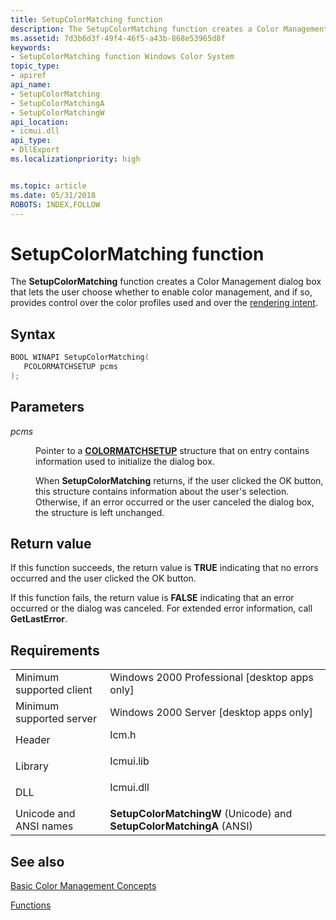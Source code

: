 ```yaml
---
title: SetupColorMatching function
description: The SetupColorMatching function creates a Color Management dialog box that lets the user choose whether to enable color management, and if so, provides control over the color profiles used and over the rendering intent.
ms.assetid: 7d3b6d3f-49f4-46f5-a43b-868e53965d8f
keywords:
- SetupColorMatching function Windows Color System
topic_type:
- apiref
api_name:
- SetupColorMatching
- SetupColorMatchingA
- SetupColorMatchingW
api_location:
- icmui.dll
api_type:
- DllExport
ms.localizationpriority: high


ms.topic: article
ms.date: 05/31/2018
ROBOTS: INDEX,FOLLOW
---
```


# SetupColorMatching function

The **SetupColorMatching** function creates a Color Management dialog box that lets the user choose whether to enable color management, and if so, provides control over the color profiles used and over the [rendering intent](r.md).

## Syntax


```C++
BOOL WINAPI SetupColorMatching(
   PCOLORMATCHSETUP pcms
);
```



## Parameters

<dl> <dt>

*pcms* 
</dt> <dd>

Pointer to a [**COLORMATCHSETUP**](colormatchsetup.md) structure that on entry contains information used to initialize the dialog box.

When **SetupColorMatching** returns, if the user clicked the OK button, this structure contains information about the user's selection. Otherwise, if an error occurred or the user canceled the dialog box, the structure is left unchanged.

</dd> </dl>

## Return value

If this function succeeds, the return value is **TRUE** indicating that no errors occurred and the user clicked the OK button.

If this function fails, the return value is **FALSE** indicating that an error occurred or the dialog was canceled. For extended error information, call **GetLastError**.

## Requirements



|                                     |                                                                                      |
|-------------------------------------|--------------------------------------------------------------------------------------|
| Minimum supported client<br/> | Windows 2000 Professional \[desktop apps only\]<br/>                           |
| Minimum supported server<br/> | Windows 2000 Server \[desktop apps only\]<br/>                                 |
| Header<br/>                   | <dl> <dt>Icm.h</dt> </dl>     |
| Library<br/>                  | <dl> <dt>Icmui.lib</dt> </dl> |
| DLL<br/>                      | <dl> <dt>Icmui.dll</dt> </dl> |
| Unicode and ANSI names<br/>   | **SetupColorMatchingW** (Unicode) and **SetupColorMatchingA** (ANSI)<br/>      |



## See also

<dl> <dt>

[Basic Color Management Concepts](basic-color-management-concepts.md)
</dt> <dt>

[Functions](functions.md)
</dt> </dl>

 

 





